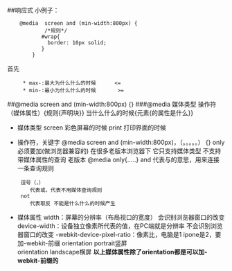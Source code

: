 ##响应式
小例子：

		@media  screen and (min-width:800px) {
				/*规则*/
			   #wrap{
			   	 border: 10px solid;
			   }			
			}
首先

		 * max-:最大为什么什么的时候      <=
		 * min-:最小为什么什么的时候       >=

##@media  screen and (min-width:800px) {}
###@media  媒体类型 操作符 （媒体属性）{规则{声明块}}
   当什么什么的时候{元素{的属性是什么}}
 * 媒体类型
		screen 彩色屏幕的时候
		print  打印界面的时候

 * 操作符，关键字
    @media  screen and (min-width:800px)，（。。。。。） {}
  		only必须要加(做浏览器兼容的)
  			在很多老版本浏览器下 它只支持媒体类型 不支持带媒体属性的查询
  			老版本 @media  only{.....}
  		and
  			代表与的意思，用来连接一条查询规则

        逗号（，）
           代表或，代表不用媒体查询规则
        not 
           代表取反 不能是什么什么的时候产生
 
 
 * 媒体属性
			width：屏幕的分辨率（布局视口的宽度）
			      会识别浏览器窗口的改变
			device-width：设备独立像素所代表的值，在PC端就是分辨率
			      不会识别浏览器窗口的改变
			-webkit-device-pixel-ratio：像素比，电脑是1 ipone是2，要加-webkit-前缀
			orientation  portrait竖屏  
			orientation  landscape横屏
**以上媒体属性除了orientation都是可以加-webkit-前缀的** 			